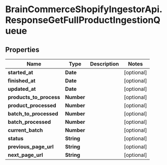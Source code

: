 # BrainCommerceShopifyIngestorApi.ResponseGetFullProductIngestionQueue

## Properties

Name | Type | Description | Notes
------------ | ------------- | ------------- | -------------
**started_at** | **Date** |  | [optional] 
**finished_at** | **Date** |  | [optional] 
**updated_at** | **Date** |  | [optional] 
**products_to_process** | **Number** |  | [optional] 
**product_processed** | **Number** |  | [optional] 
**batch_to_processed** | **Number** |  | [optional] 
**batch_processed** | **Number** |  | [optional] 
**current_batch** | **Number** |  | [optional] 
**status** | **String** |  | [optional] 
**previous_page_url** | **String** |  | [optional] 
**next_page_url** | **String** |  | [optional] 


